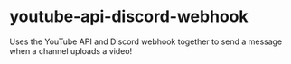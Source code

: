 # youtube-api-discord-webhook
Uses the YouTube API and Discord webhook together to send a message when a channel uploads a video!
